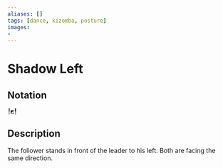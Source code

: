 ```yaml
---
aliases: [] 
tags: [dance, kizomba, posture] 
images:
-
---
```

# Shadow Left
## Notation
```
╿◩╿
```

## Description
The follower stands in front of the leader to his left. Both are facing the same direction. 